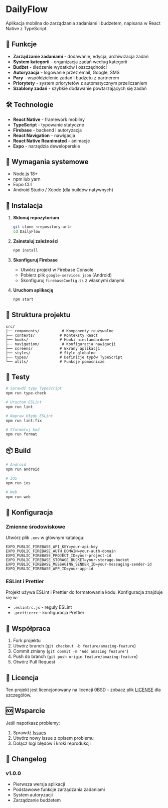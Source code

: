 # DailyFlow

Aplikacja mobilna do zarządzania zadaniami i budżetem, napisana w React Native z TypeScript.

## 🚀 Funkcje

- **Zarządzanie zadaniami** - dodawanie, edycja, archiwizacja zadań
- **System kategorii** - organizacja zadań według kategorii
- **Budżet** - śledzenie wydatków i oszczędności
- **Autoryzacja** - logowanie przez email, Google, SMS
- **Pary** - współdzielenie zadań i budżetu z partnerem
- **Priorytety** - system priorytetów z automatycznym przeliczaniem
- **Szablony zadań** - szybkie dodawanie powtarzających się zadań

## 🛠 Technologie

- **React Native** - framework mobilny
- **TypeScript** - typowanie statyczne
- **Firebase** - backend i autoryzacja
- **React Navigation** - nawigacja
- **React Native Reanimated** - animacje
- **Expo** - narzędzia deweloperskie

## 📱 Wymagania systemowe

- Node.js 18+
- npm lub yarn
- Expo CLI
- Android Studio / Xcode (dla buildów natywnych)

## 🚀 Instalacja

1. **Sklonuj repozytorium**
   ```bash
   git clone <repository-url>
   cd DailyFlow
   ```

2. **Zainstaluj zależności**
   ```bash
   npm install
   ```

3. **Skonfiguruj Firebase**
   - Utwórz projekt w Firebase Console
   - Pobierz plik `google-services.json` (Android)
   - Skonfiguruj `firebaseConfig.ts` z własnymi danymi

4. **Uruchom aplikację**
   ```bash
   npm start
   ```

## 📁 Struktura projektu

```
src/
├── components/          # Komponenty reużywalne
├── contexts/           # Konteksty React
├── hooks/              # Hooki niestandardowe
├── navigation/          # Konfiguracja nawigacji
├── screens/            # Ekrany aplikacji
├── styles/             # Style globalne
├── types/              # Definicje typów TypeScript
└── utils/              # Funkcje pomocnicze
```

## 🧪 Testy

```bash
# Sprawdź typy TypeScript
npm run type-check

# Uruchom ESLint
npm run lint

# Napraw błędy ESLint
npm run lint:fix

# Sformatuj kod
npm run format
```

## 📦 Build

```bash
# Android
npm run android

# iOS
npm run ios

# Web
npm run web
```

## 🔧 Konfiguracja

### Zmienne środowiskowe

Utwórz plik `.env` w głównym katalogu:

```env
EXPO_PUBLIC_FIREBASE_API_KEY=your-api-key
EXPO_PUBLIC_FIREBASE_AUTH_DOMAIN=your-auth-domain
EXPO_PUBLIC_FIREBASE_PROJECT_ID=your-project-id
EXPO_PUBLIC_FIREBASE_STORAGE_BUCKET=your-storage-bucket
EXPO_PUBLIC_FIREBASE_MESSAGING_SENDER_ID=your-messaging-sender-id
EXPO_PUBLIC_FIREBASE_APP_ID=your-app-id
```

### ESLint i Prettier

Projekt używa ESLint i Prettier do formatowania kodu. Konfiguracja znajduje się w:
- `.eslintrc.js` - reguły ESLint
- `.prettierrc` - konfiguracja Prettier

## 🤝 Współpraca

1. Fork projektu
2. Utwórz branch (`git checkout -b feature/amazing-feature`)
3. Commit zmiany (`git commit -m 'Add amazing feature'`)
4. Push do branch (`git push origin feature/amazing-feature`)
5. Otwórz Pull Request

## 📄 Licencja

Ten projekt jest licencjonowany na licencji 0BSD - zobacz plik [LICENSE](LICENSE) dla szczegółów.

## 🆘 Wsparcie

Jeśli napotkasz problemy:

1. Sprawdź [Issues](../../issues)
2. Utwórz nowy issue z opisem problemu
3. Dołącz logi błędów i kroki reprodukcji

## 🔄 Changelog

### v1.0.0
- Pierwsza wersja aplikacji
- Podstawowe funkcje zarządzania zadaniami
- System autoryzacji
- Zarządzanie budżetem